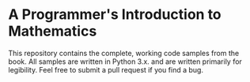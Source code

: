 # A Programmer's Introduction to Mathematics

This repository contains the complete, working code samples from the book.
All samples are written in Python 3.x. and are written primarily for
legibility. Feel free to submit a pull request if you find a bug.
